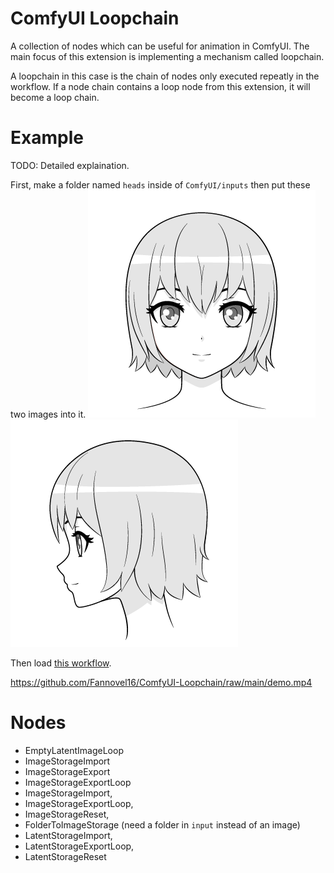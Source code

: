 # ComfyUI Loopchain

A collection of nodes which can be useful for animation in ComfyUI. The main focus of this extension is implementing a mechanism called loopchain.

A loopchain in this case is the chain of nodes only executed repeatly in the workflow. If a node chain contains a loop node from this extension, it will become a loop chain.

# Example
TODO: Detailed explaination.

First, make a folder named `heads` inside of `ComfyUI/inputs` then put these two images into it.
![](./head0.png)
![](./head1.png)

Then load [this workflow](./full_loopchain.json).

https://github.com/Fannovel16/ComfyUI-Loopchain/raw/main/demo.mp4

# Nodes
* EmptyLatentImageLoop
* ImageStorageImport
* ImageStorageExport
* ImageStorageExportLoop
* ImageStorageImport,
* ImageStorageExportLoop,
* ImageStorageReset,
* FolderToImageStorage (need a folder in `input` instead of an image)
* LatentStorageImport,
* LatentStorageExportLoop,
* LatentStorageReset